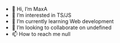 - 👋 Hi, I’m MaxA
- 👀 I’m interested in TS/JS
- 🌱 I’m currently learning Web development
- 💞️ I’m looking to collaborate on undefined
- 📫 How to reach me null

<!---
MaxA is a ✨ special ✨ repository because its `README.md` (this file) appears on your GitHub profile.
You can click the Preview link to take a look at your changes.
--->
